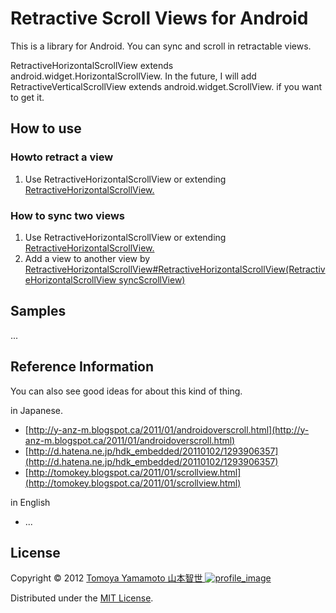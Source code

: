 Retractive Scroll Views for Android
======================
This is a library for Android. You can sync and scroll in retractable views.

RetractiveHorizontalScrollView extends android.widget.HorizontalScrollView. In the future, I will add RetractiveVerticalScrollView extends android.widget.ScrollView. if you want to get it.

How to use
------
### Howto retract a view ###

1. Use RetractiveHorizontalScrollView or extending [RetractiveHorizontalScrollView.][rhsv]

### How to sync two views ###

1. Use RetractiveHorizontalScrollView or extending [RetractiveHorizontalScrollView.][rhsv]
2. Add a view to another view by [RetractiveHorizontalScrollView#RetractiveHorizontalScrollView(RetractiveHorizontalScrollView syncScrollView)][rhsvm]
  
Samples
--------

...

Reference Information
--------

You can also see good ideas for about this kind of thing.

in Japanese.

- [http://y-anz-m.blogspot.ca/2011/01/androidoverscroll.html](http://y-anz-m.blogspot.ca/2011/01/androidoverscroll.html)
- [http://d.hatena.ne.jp/hdk_embedded/20110102/1293906357](http://d.hatena.ne.jp/hdk_embedded/20110102/1293906357)
- [http://tomokey.blogspot.ca/2011/01/scrollview.html](http://tomokey.blogspot.ca/2011/01/scrollview.html)

in English

- ...
  
License
----------
Copyright &copy; 2012 [ Tomoya Yamamoto 山本智世 ![profile_image] ][aboutme]

Distributed under the [MIT License][mit].  

[profile_image]: http://tmyymmt.mine.nu/profile/profile-sq_16.png "Profile Image"
[MIT]: http://www.opensource.org/licenses/mit-license.php "MIT License"
[aboutme]: http://about.me/tmyymmt "about me"
[rhsv]: https://github.com/tmyymmt/Retractive-Scroll-Views-for-Android
[rhsvm]: https://github.com/tmyymmt/Retractive-Scroll-Views-for-Android
